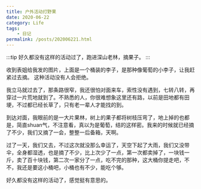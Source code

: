 ```yaml
---
title: 户外活动打野果
date: 2020-06-22
category: Life
tags:
    - 日记
permalink: /posts/202006221.html
---
```

:::tip
好久都没有这样的活动过了，跑进深山老林，摘果子。
:::

<!-- more -->

收到表姐给我发的图片，上面是一个桶装的李子，是那种像葡萄的小李子，让我赶紧过去摘。
这种活动没有人会拒绝。

我立马就过去了，那条路很窄，我还很怕对面来车，索性没有遇到，七转八转，再穿过一片荒地就到了。不熟悉的人，你很难想象这里还有路，以前是田地都有田埂，不过都已经长草了，只有老一辈人才能找的到。

到达对面，我眼前的是一大片果林，树上的果子都将树枝压弯了，地上掉的也都是，简直shuan气，不注意看，真以为是葡萄，结的这样密。我来的时候就已经摘了不少，我们又摘了一会，整整一后备箱，天啊。

过了一天，我们又去，不过这次就没那么幸运了，天空下起了大雨，我们又没带伞，全身都湿透，也是摘了不少，比上次少了一点，第一次都卖掉了，一块钱一斤，卖了百十块钱，第二次一家分了一点，吃不完的那种，这大桶你提走吧，不不，我还是要这小桶吧，小桶也有不少，能吃个够。

好久都没有这样的活动了，感觉挺有意思的。
